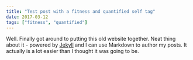 ```yaml
---
title: "Test post with a fitness and quantified self tag"
date: 2017-03-12
tags: ["fitness", "quantified"]
---
```


Well. Finally got around to putting this old website together. Neat thing about it - powered by [Jekyll](http://jekyllrb.com) and I can use Markdown to author my posts. It actually is a lot easier than I thought it was going to be.
